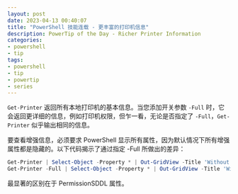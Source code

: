 ```yaml
---
layout: post
date: 2023-04-13 00:40:07
title: "PowerShell 技能连载 - 更丰富的打印机信息"
description: PowerTip of the Day - Richer Printer Information
categories:
- powershell
- tip
tags:
- powershell
- tip
- powertip
- series
---
```

`Get-Printer` 返回所有本地打印机的基本信息。当您添加开关参数 `-Full` 时，它会返回更详细的信息，例如打印机权限，但乍一看，无论是否指定了 `-Full`，`Get-Printer` 似乎输出相同的信息。

要查看增强信息，必须要求 PowerShell 显示所有属性，因为默认情况下所有增强属性都是隐藏的。以下代码揭示了通过指定 -Full 所做出的差异：

```powershell
Get-Printer | Select-Object -Property * | Out-GridView -Title 'Without -Full'
Get-Printer -Full | Select-Object -Property * | Out-GridView -Title 'With -Full'
```

最显著的区别在于 PermissionSDDL 属性。

<!--本文国际来源：[Richer Printer Information](https://blog.idera.com/database-tools/powershell/powertips/richer-printer-information/)-->

